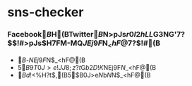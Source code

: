 # sns-checker

### Facebook$B$H(BTwitter$B$N>pJs$r0l2hLL$G3NG'$7$?$$!#>pJs$H$7$FM-MQ$JEj9F$N$_<hF@$7$?$$!#(B

+ $B%j%s%/IU$-$NEj9F$N$_<hF@(B
+ 5$B9T0J>e!JJ8;z?t$G$b2D!K$NEj9F$N$_<hF@(B
+ $B%j%W%i%$$d%3%a%s%H!"%j%D%$!<%H?t$,(B5$B0J>e$N$b$N$N$_<hF@(B
